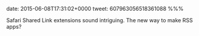 date: 2015-06-08T17:31:02+0000
tweet: 607963056518361088
%%%

Safari Shared Link extensions sound intriguing. The new way to make RSS apps?
